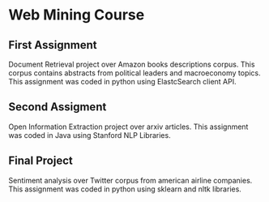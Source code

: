 # Web Mining Course

## First Assignment

Document Retrieval project over Amazon books descriptions corpus. 
This corpus contains abstracts from political leaders and macroeconomy topics.
This assignment was coded in python using ElastcSearch client API.

## Second Assigment

Open Information Extraction project over arxiv articles.
This assignment was coded in Java using Stanford NLP Libraries.

## Final Project

Sentiment analysis over Twitter corpus from american airline companies.
This assignment was coded in python using sklearn and nltk libraries.
